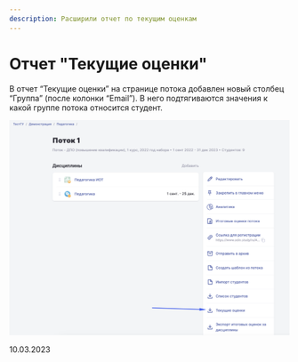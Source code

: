 ```yaml
---
description: Расширили отчет по текущим оценкам
---
```


# Отчет "Текущие оценки"

В отчет “Текущие оценки” на странице потока добавлен новый столбец “Группа” (после колонки “Email”).  В него подтягиваются значения к какой группе потока относится студент.

![](<../../.gitbook/assets/image (29) (3).png>)

10.03.2023
